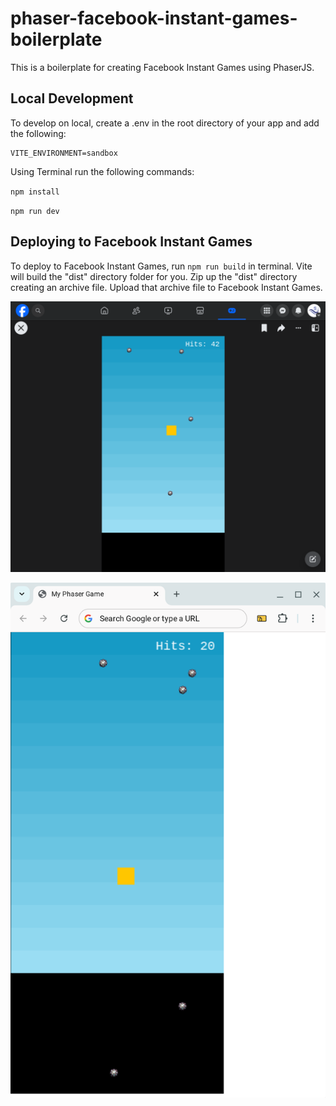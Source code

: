 # phaser-facebook-instant-games-boilerplate
This is a boilerplate for creating Facebook Instant Games using PhaserJS.

## Local Development
To develop on local, create a .env in the root directory of your app and add the following:
```
VITE_ENVIRONMENT=sandbox
```

Using Terminal run the following commands:

`npm install`

`npm run dev`

## Deploying to Facebook Instant Games

To deploy to Facebook Instant Games, run `npm run build` in terminal. Vite will build the "dist" directory folder for you. Zip up the "dist" directory creating an archive file. Upload that archive file to Facebook Instant Games.

![screenshot](screenshot.png)

![screenshot](screenshot2.png)